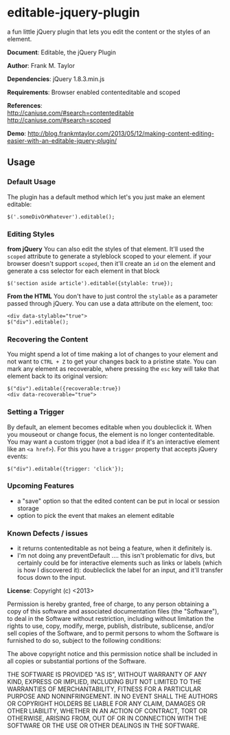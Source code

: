 
editable-jquery-plugin
======================

a fun little jQuery plugin that lets you edit the content or the styles of an element. 

**Document**: 		Editable, the jQuery Plugin

**Author**: 		Frank M. Taylor

**Dependencies**: 	jQuery 1.8.3.min.js

**Requirements**: 	Browser enabled contenteditable and scoped
				
**References**:		
http://caniuse.com/#search=contenteditable
http://caniuse.com/#search=scoped

**Demo**:			http://blog.frankmtaylor.com/2013/05/12/making-content-editing-easier-with-an-editable-jquery-plugin/

## Usage ##

### Default Usage ###
The plugin has a default method which let's you just make an element editable: 

    $('.someDivOrWhatever').editable();
### Editing Styles ###
**from jQuery**
You can also edit the styles of that element. It'll used the `scoped` attribute to generate a styleblock scoped to your element. if your browser doesn't support `scoped`, then it'll create an `id` on the element and generate a css selector for each element in that block

    $('section aside article').editable({stylable: true});

**From the HTML**
You don't have to just control the `stylable` as a parameter passed through jQuery. You can use a data attribute on the element, too:

    <div data-stylable="true">
    $("div").editable();

### Recovering the Content ###
You might spend a lot of time making a lot of changes to your element and not want to `CTRL + Z` to get your changes back to a pristine state. You can mark any element as recoverable, where pressing the `esc` key will take that element back to its original version: 

    $("div").editable({recoverable:true})
    <div data-recoverable="true">

### Setting a Trigger
By default, an element becomes editable when you doubleclick it. When you mouseout or change focus, the element is no longer contenteditable. You may want a custom trigger (not a bad idea if it's an interactive element like an `<a href>`). For this you have a `trigger` property that accepts jQuery events: 

    $("div").editable({trigger: 'click'});


### Upcoming Features ###
+ a "save" option so that the edited content can be put in local or session storage
+ option to pick the event that makes an element editable


### Known Defects / issues ###
+ it returns contenteditable as not being a feature, when it definitely is. 
+ I'm not doing any preventDefault .... this isn't problematic for divs, but certainly could be for interactive elements such as links or labels (which is how I discovered it): doubleclick the label for an input, and it'll transfer focus down to the input. 



**License**: Copyright (c) <2013> <Frank M. Taylor>

Permission is hereby granted, free of charge, to any person obtaining a copy
of this software and associated documentation files (the "Software"), to deal
in the Software without restriction, including without limitation the rights
to use, copy, modify, merge, publish, distribute, sublicense, and/or sell
copies of the Software, and to permit persons to whom the Software is
furnished to do so, subject to the following conditions:

The above copyright notice and this permission notice shall be included in
all copies or substantial portions of the Software.

THE SOFTWARE IS PROVIDED "AS IS", WITHOUT WARRANTY OF ANY KIND, EXPRESS OR
IMPLIED, INCLUDING BUT NOT LIMITED TO THE WARRANTIES OF MERCHANTABILITY,
FITNESS FOR A PARTICULAR PURPOSE AND NONINFRINGEMENT. IN NO EVENT SHALL THE
AUTHORS OR COPYRIGHT HOLDERS BE LIABLE FOR ANY CLAIM, DAMAGES OR OTHER
LIABILITY, WHETHER IN AN ACTION OF CONTRACT, TORT OR OTHERWISE, ARISING FROM,
OUT OF OR IN CONNECTION WITH THE SOFTWARE OR THE USE OR OTHER DEALINGS IN
THE SOFTWARE.